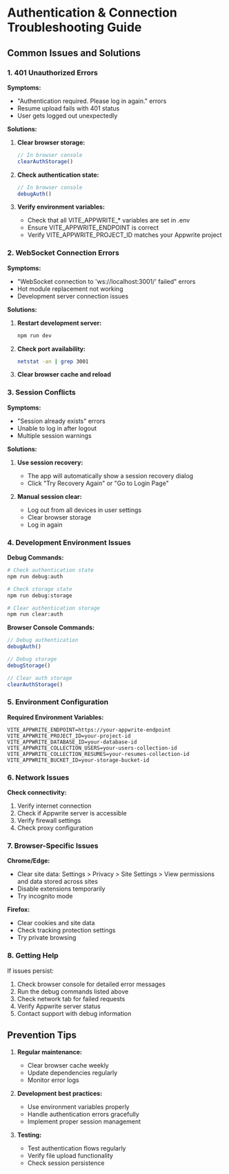 # Authentication & Connection Troubleshooting Guide

## Common Issues and Solutions

### 1. 401 Unauthorized Errors

**Symptoms:**
- "Authentication required. Please log in again." errors
- Resume upload fails with 401 status
- User gets logged out unexpectedly

**Solutions:**
1. **Clear browser storage:**
   ```javascript
   // In browser console
   clearAuthStorage()
   ```

2. **Check authentication state:**
   ```javascript
   // In browser console
   debugAuth()
   ```

3. **Verify environment variables:**
   - Check that all VITE_APPWRITE_* variables are set in .env
   - Ensure VITE_APPWRITE_ENDPOINT is correct
   - Verify VITE_APPWRITE_PROJECT_ID matches your Appwrite project

### 2. WebSocket Connection Errors

**Symptoms:**
- "WebSocket connection to 'ws://localhost:3001/' failed" errors
- Hot module replacement not working
- Development server connection issues

**Solutions:**
1. **Restart development server:**
   ```bash
   npm run dev
   ```

2. **Check port availability:**
   ```bash
   netstat -an | grep 3001
   ```

3. **Clear browser cache and reload**

### 3. Session Conflicts

**Symptoms:**
- "Session already exists" errors
- Unable to log in after logout
- Multiple session warnings

**Solutions:**
1. **Use session recovery:**
   - The app will automatically show a session recovery dialog
   - Click "Try Recovery Again" or "Go to Login Page"

2. **Manual session clear:**
   - Log out from all devices in user settings
   - Clear browser storage
   - Log in again

### 4. Development Environment Issues

**Debug Commands:**
```bash
# Check authentication state
npm run debug:auth

# Check storage state  
npm run debug:storage

# Clear authentication storage
npm run clear:auth
```

**Browser Console Commands:**
```javascript
// Debug authentication
debugAuth()

// Debug storage
debugStorage()

// Clear auth storage
clearAuthStorage()
```

### 5. Environment Configuration

**Required Environment Variables:**
```env
VITE_APPWRITE_ENDPOINT=https://your-appwrite-endpoint
VITE_APPWRITE_PROJECT_ID=your-project-id
VITE_APPWRITE_DATABASE_ID=your-database-id
VITE_APPWRITE_COLLECTION_USERS=your-users-collection-id
VITE_APPWRITE_COLLECTION_RESUMES=your-resumes-collection-id
VITE_APPWRITE_BUCKET_ID=your-storage-bucket-id
```

### 6. Network Issues

**Check connectivity:**
1. Verify internet connection
2. Check if Appwrite server is accessible
3. Verify firewall settings
4. Check proxy configuration

### 7. Browser-Specific Issues

**Chrome/Edge:**
- Clear site data: Settings > Privacy > Site Settings > View permissions and data stored across sites
- Disable extensions temporarily
- Try incognito mode

**Firefox:**
- Clear cookies and site data
- Check tracking protection settings
- Try private browsing

### 8. Getting Help

If issues persist:
1. Check browser console for detailed error messages
2. Run the debug commands listed above
3. Check network tab for failed requests
4. Verify Appwrite server status
5. Contact support with debug information

## Prevention Tips

1. **Regular maintenance:**
   - Clear browser cache weekly
   - Update dependencies regularly
   - Monitor error logs

2. **Development best practices:**
   - Use environment variables properly
   - Handle authentication errors gracefully
   - Implement proper session management

3. **Testing:**
   - Test authentication flows regularly
   - Verify file upload functionality
   - Check session persistence
